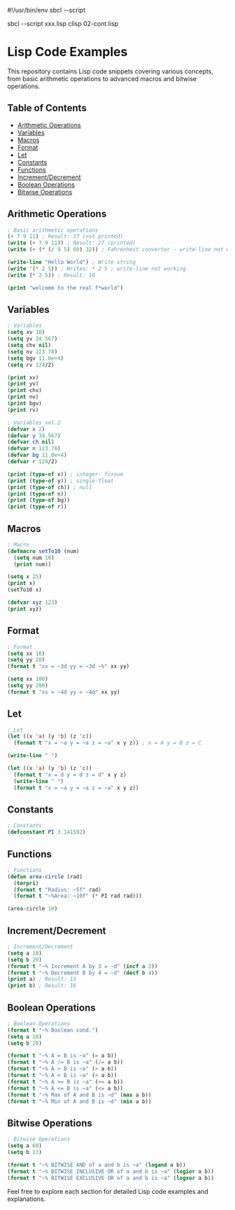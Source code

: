 #!/usr/bin/env sbcl --script

sbcl --script xxx.lisp
clisp 02-cont.lisp 

# Lisp Code Examples

This repository contains Lisp code snippets covering various concepts, from basic arithmetic operations to advanced macros and bitwise operations.

## Table of Contents

- [Arithmetic Operations](#arithmetic-operations)
- [Variables](#variables)
- [Macros](#macros)
- [Format](#format)
- [Let](#let)
- [Constants](#constants)
- [Functions](#functions)
- [Increment/Decrement](#incrementdecrement)
- [Boolean Operations](#boolean-operations)
- [Bitwise Operations](#bitwise-operations)

## Arithmetic Operations

```lisp
; Basic arithmetic operations
(+ 7 9 11) ; Result: 27 (not printed)
(write (+ 7 9 11)) ; Result: 27 (printed)
(write (+ (* (/ 9 5) 60) 32)) ; Fahrenheit converter - write-line not working

(write-line "Hello World") ; Write string
(write '(* 2 5)) ; Writes: * 2 5 ; write-line not working
(write (* 2 5)) ; Result: 10

(print "welcome to the real f*world")
```

## Variables

```lisp
; Variables
(setq xv 10)
(setq yv 34.567)
(setq chv nil)
(setq nv 123.78)
(setq bgv 11.0e+4)
(setq rv 124/2)

(print xv)
(print yv)
(print chv)
(print nv)
(print bgv)
(print rv)

; Variables vol.2
(defvar x 2)
(defvar y 34.567)
(defvar ch nil)
(defvar n 123.78)
(defvar bg 11.0e+4)
(defvar r 124/2)

(print (type-of x)) ; integer- fixnum
(print (type-of y)) ; single-float
(print (type-of ch)) ; null
(print (type-of n))
(print (type-of bg))
(print (type-of r))
```

## Macros

```lisp
; Macro
(defmacro setTo10 (num)
  (setq num 10)
  (print num))

(setq x 25)
(print x)
(setTo10 x)

(defvar xyz 123)
(print xyz)
```

## Format

```lisp
; Format
(setq xx 10)
(setq yy 20)
(format t "xx = ~3d yy = ~3d ~%" xx yy)

(setq xx 100)
(setq yy 200)
(format t "xx = ~4d yy = ~4d" xx yy)
```

## Let

```lisp
; Let
(let ((x 'a) (y 'b) (z 'c))
  (format t "x = ~a y = ~a z = ~a" x y z)) ; x = A y = B z = C

(write-line " ")

(let ((x 'a) (y 'b) (z 'c))
  (format t "x = d y = d z = d" x y z)
  (write-line " ")
  (format t "x = ~a y = ~a z = ~a" x y z))
```

## Constants

```lisp
; Constants
(defconstant PI 3.141592)
```

## Functions

```lisp
; Functions
(defun area-circle (rad)
  (terpri)
  (format t "Radius: ~5f" rad)
  (format t "~%Area: ~10f" (* PI rad rad)))

(area-circle 10)
```

## Increment/Decrement

```lisp
; Increment/Decrement
(setq a 10)
(setq b 20)
(format t "~% Increment A by 3 = ~d" (incf a 3))
(format t "~% Decrement B by 4 = ~d" (decf b 4))
(print a) ; Result: 13
(print b) ; Result: 16
```

## Boolean Operations

```lisp
; Boolean Operations
(format t "~% Boolean cond.")
(setq a 10)
(setq b 20)

(format t "~% A = B is ~a" (= a b))
(format t "~% A /= B is ~a" (/= a b))
(format t "~% A > B is ~a" (> a b))
(format t "~% A < B is ~a" (< a b))
(format t "~% A >= B is ~a" (>= a b))
(format t "~% A <= B is ~a" (<= a b))
(format t "~% Max of A and B is ~d" (max a b))
(format t "~% Min of A and B is ~d" (min a b))
```

## Bitwise Operations

```lisp
; Bitwise Operations
(setq a 60)
(setq b 13)

(format t "~% BITWISE AND of a and b is ~a" (logand a b))
(format t "~% BITWISE INCLUSIVE OR of a and b is ~a" (logior a b))
(format t "~% BITWISE EXCLUSIVE OR of a and b is ~a" (logxor a b))
```

Feel free to explore each section for detailed Lisp code examples and explanations.
